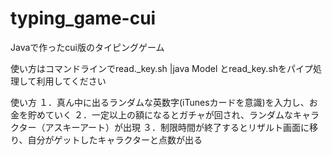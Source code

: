 # typing_game-cui
Javaで作ったcui版のタイピングゲーム

使い方はコマンドラインでread._key.sh |java Model
とread_key.shをパイプ処理して利用してください

使い方
１．真ん中に出るランダムな英数字(iTunesカードを意識)を入力し、お金を貯めていく
２．一定以上の額になるとガチャが回され、ランダムなキャラクター（アスキーアート）が出現
３．制限時間が終了するとリザルト画面に移り、自分がゲットしたキャラクターと点数が出る

